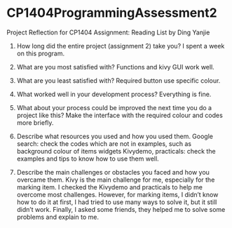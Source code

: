 # CP1404ProgrammingAssessment2
Project Reflection for CP1404 Assignment: Reading List by Ding Yanjie

1.	How long did the entire project (assignment 2) take you?
I spent a week on this program.

2.	What are you most satisfied with?
Functions and kivy GUI work well.

3.	What are you least satisfied with?
Required button use specific colour.

4.	What worked well in your development process?
Everything is fine.

5.	What about your process could be improved the next time you do a project like this?
Make the interface with the required colour and codes more briefly.

6.	Describe what resources you used and how you used them.
Google search: check the codes which are not in examples, such as background colour of items widgets
Kivydemo, practicals: check the examples and tips to know how to use them well.

7.	Describe the main challenges or obstacles you faced and how you overcame them.
Kivy is the main challenge for me, especially for the marking item. I checked the Kivydemo and practicals to help me overcome most challenges. However, for marking items, I didn’t know how to do it at first, I had tried to use many ways to solve it, but it still didn’t work. Finally, I asked some friends, they helped me to solve some problems and explain to me.
